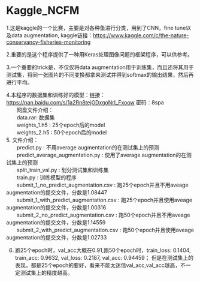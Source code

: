 Kaggle_NCFM
===

1.这是kaggle的一个比赛，主要是对各种鱼进行分类，用到了CNN，fine tune以及data augmentation, kaggle链接：https://www.kaggle.com/c/the-nature-conservancy-fisheries-monitoring <br>

2.重要的是这个程序提供了一种用Keras处理图像问题的框架程序，可以供参考。 <br>

3.一个重要的trick是，不仅仅将data augmentation用于训练集，而且还将其用于测试集，将同一张图片的不同变换都拿来测试并得到softmax的输出结果，然后再进行平均。 <br>
  
4.本程序的数据集和训练好的模型：链接：https://pan.baidu.com/s/1a2Rn8tejGDxgoNrI_Fxoow 密码：8spa  <br>
　　网盘文件介绍：　 <br>
　　data.rar: 数据集 <br>
　　weights_1.h5 : 25个epoch后的model <br>
　　weights_2.h5 : 50个epoch后的model <br>
5. 文件介绍：<br>
　　predict.py : 不用average augmentation的在测试集上的预测 <br>
　　predict_average_augmentation.py : 使用了average augmentation的在测试集上的预测 <br>
　　split_train_val.py : 划分测试集和训练集 <br>
　　train.py : 训练模型的程序 <br>
　　submit_1_no_predict_augmentation.csv : 跑25个epoch并且不用aveage augmentation的提交文件，分数是1.08447 <br>
　　submit_1_with_predict_augmentation.csv : 跑25个epoch并且使用aveage augmentation的提交文件，分数是1.00316 <br>
　　submit_2_no_predict_augmentation.csv : 跑50个epoch并且不用aveage augmentation的提交文件，分数是1.14559 <br>
　　submit_2_with_predict_augmentation.csv : 跑50个epoch并且使用aveage augmentation的提交文件，分数是1.02733 <br>

6. 跑25个epoch时，val_acc大概在0.91,跑50个epoch时，train_loss: 0.1404, train_acc: 0.9632, val_loss: 0.2187, val_acc: 0.94459；
   但是在测试集上的表现，都是25个epoch的要好，看来不能太迷信val_acc,val_acc越高，不一定测试集上的精度越高。 <br>



